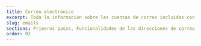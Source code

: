 ```yaml
---
title: Correo electrónico
excerpt: Toda la información sobre las cuentas de correo incluidas con los planes de hosting
slug: emails
sections: Primeros pasos, Funcionalidades de las direcciones de correo electrónico, Configuración en el ordenador, Configuración en el smartphone, Configuración en una interfaz web, Diagnóstico, Migración
order: 03
---
```

